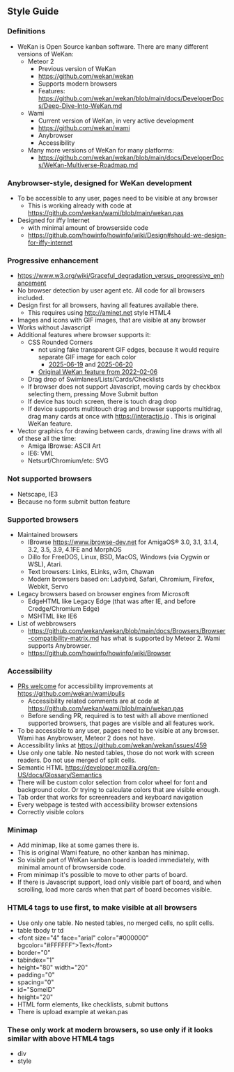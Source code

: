 ## Style Guide

### Definitions

- WeKan is Open Source kanban software. There are many different versions of WeKan:
  - Meteor 2
    - Previous version of WeKan
    - https://github.com/wekan/wekan
    - Supports modern browsers
    - Features: https://github.com/wekan/wekan/blob/main/docs/DeveloperDocs/Deep-Dive-Into-WeKan.md
  - Wami
    - Current version of WeKan, in very active development
    - https://github.com/wekan/wami
    - Anybrowser
    - Accessibility
  - Many more versions of WeKan for many platforms:
    - https://github.com/wekan/wekan/blob/main/docs/DeveloperDocs/WeKan-Multiverse-Roadmap.md

### Anybrowser-style, designed for WeKan development

- To be accessible to any user, pages need to be visible at any browser
  - This is working already with code at https://github.com/wekan/wami/blob/main/wekan.pas
- Designed for iffy Internet
  - with minimal amount of browserside code
  - https://github.com/howinfo/howinfo/wiki/Design#should-we-design-for-iffy-internet

### Progressive enhancement

  - https://www.w3.org/wiki/Graceful_degradation_versus_progressive_enhancement
  - No browser detection by user agent etc. All code for all browsers included.
  - Design first for all browsers, having all features available there.
    - This requires using http://aminet.net style HTML4
  - Images and icons with GIF images, that are visible at any browser
  - Works without Javascript
  - Additional features where browser supports it:
    - CSS Rounded Corners
      - not using fake transparent GIF edges, because it would require separate GIF image for each color
        - [2025-06-19](https://github.com/wekan/wami/commit/60a6d583#diff-55eb6b0b766ec41c008ef615b2f1d3e24ba16b8c8ba549a84c5e73e2ab54344bR15-R17) and [2025-06-20](https://github.com/wekan/wami/commit/31ba33b37ab4b867fd2e344bf5ad004085745cb4)
      - [Original WeKan feature from 2022-02-06](https://github.com/wekan/wekan/issues/4326)
    - Drag drop of Swimlanes/Lists/Cards/Checklists
    - If browser does not support Javascript, moving cards by checkbox selecting them, pressing Move Submit button
    - If device has touch screen, there is touch drag drop
    - If device supports multitouch drag and browser supports multidrag, drag many cards at once with https://interactjs.io . This is original WeKan feature.
  - Vector graphics for drawing between cards, drawing line draws with all of these all the time:
    - Amiga IBrowse: ASCII Art
    - IE6: VML
    - Netsurf/Chromium/etc: SVG

### Not supported browsers

- Netscape, IE3
- Because no form submit button feature

### Supported browsers

- Maintained browsers
  - IBrowse https://www.ibrowse-dev.net for AmigaOS® 3.0, 3.1, 3.1.4, 3.2, 3.5, 3.9, 4.1FE and MorphOS
  - Dillo for FreeDOS, Linux, BSD, MacOS, Windows (via Cygwin or WSL), Atari.
  - Text browsers: Links, ELinks, w3m, Chawan
  - Modern browsers based on: Ladybird, Safari, Chromium, Firefox, Webkit, Servo
- Legacy browsers based on browser engines from Microsoft
  - EdgeHTML like Legacy Edge (that was after IE, and before Credge/Chromium Edge)
  - MSHTML like IE6
- List of webbrowsers
  - https://github.com/wekan/wekan/blob/main/docs/Browsers/Browser-compatibility-matrix.md has what is supported by Meteor 2. Wami supports Anybrowser.
  - https://github.com/howinfo/howinfo/wiki/Browser

### Accessibility

- [PRs welcome](MakingPullRequest.md) for accessibility improvements at https://github.com/wekan/wami/pulls
  - Accessibility related comments are at code at https://github.com/wekan/wami/blob/main/wekan.pas
  - Before sending PR, required is to test with all above mentioned supported browsers, that pages are visible and all features work.
- To be accessible to any user, pages need to be visible at any browser. Wami has Anybrowser, Meteor 2 does not have.
- Accessibility links at https://github.com/wekan/wekan/issues/459
- Use only one table. No nested tables, those do not work with screen readers. Do not use merged of split cells.
- Semantic HTML https://developer.mozilla.org/en-US/docs/Glossary/Semantics
- There will be custom color selection from color wheel for font and background color. Or trying to calculate colors that are visible enough.
- Tab order that works for screenreaders and keyboard navigation
- Every webpage is tested with accessibility browser extensions
- Correctly visible colors

### Minimap

- Add minimap, like at some games there is.
- This is original Wami feature, no other kanban has minimap.
- So visible part of WeKan kanban board is loaded immediately, with minimal amount of browserside code.
- From minimap it's possible to move to other parts of board.
- If there is Javascript support, load only visible part of board, and when scrolling, load more cards when that part of board becomes visible.

### HTML4 tags to use first, to make visible at all browsers

- Use only one table. No nested tables, no merged cells, no split cells.
- table tbody tr td
- &lt;font size="4" face="arial" color="#000000" bgcolor="#FFFFFF"&gt;Text&lt;/font&gt;
- border="0"
- tabindex="1"
- height="80" width="20"
- padding="0"
- spacing="0"
- id="SomeID"
- height="20"
- HTML form elements, like checklists, submit buttons
- There is upload example at wekan.pas

### These only work at modern browsers, so use only if it looks similar with above HTML4 tags

- div
- style
